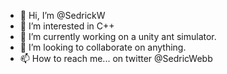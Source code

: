 - 👋 Hi, I’m @SedrickW
- 👀 I’m interested in  C++  
- 🌱 I’m currently working on a unity ant simulator.
- 💞️ I’m looking to collaborate on anything.
- 📫 How to reach me... on twitter @SedricWebb

<!---
SedrickW/SedrickW is a ✨ special ✨ repository because its `README.md` (this file) appears on your GitHub profile.
You can click the Preview link to take a look at your changes.
--->
